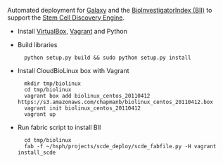 Automated deployment for [Galaxy][1] and the
[BioInvestigatorIndex (BII)][2] to support the [Stem Cell Discovery Engine][3].

- Install [VirtualBox][5], [Vagrant][4] and Python

- Build libraries

        python setup.py build && sudo python setup.py install

- Install CloudBioLinux box with Vagrant

        mkdir tmp/biolinux
        cd tmp/biolinux
        vagrant box add biolinux_centos_20110412 https://s3.amazonaws.com/chapmanb/biolinux_centos_20110412.box
        vagrant init biolinux_centos_20110412
        vagrant up

- Run fabric script to install BII

        cd tmp/biolinux
        fab -f ~/hsph/projects/scde_deploy/scde_fabfile.py -H vagrant install_scde

[1]: http://usegalaxy.org
[2]: http://isatab.sourceforge.net/
[3]: http://discovery.hsci.harvard.edu/
[4]: http://vagrantup.com/
[5]: http://www.virtualbox.org/
